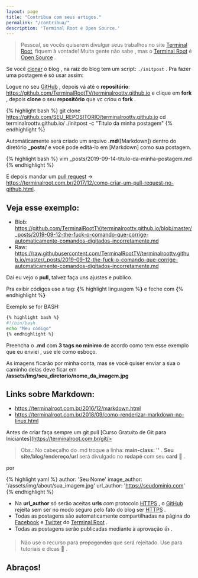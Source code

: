 ```yaml
---
layout: page
title: "Contribua com seus artigos."
permalink: "/contribua/"
description: 'Terminal Root é Open Source.'
---
```


> Pessoal, se vocês quiserem divulgar seus trabalhos no site [Terminal Root](https://terminalroot.com.br/), fiquem à vontade! Muita gente não sabe , mas o [Terminal Root](https://terminalroot.com.br/blog) é [Open Source](https://opensource.org/) . 

Se você  [clonar](https://terminalroot.com.br/2019/09/como-clonar-somente-um-subdiretorio-com-git-ou-svn.html) o blog , na raiz do blog tem um script: `./initpost` . Pra fazer uma postagem é só usar assim:

Logue no seu [GitHub](https://github.com/login) , depois vá até o **repositório**: <https://github.com/TerminalRootTV/terminalroottv.github.io> e clique em **fork** , depois **clone** o seu **repositório** que vc criou o **fork** .

{% highlight bash %}
git clone https://github.com/SEU_REPOSITORIO/terminalroottv.github.io
cd terminalroottv.github.io/
./initpost -c "Titulo da  minha postagem"
{% endhighlight %}

Automáticamente será criado um arquivo **.md**([Markdown])  dentro do diretório **_posts/** e você pode editá-lo em [Markdown] como sua  postagem.

{% highlight bash %}
vim _posts/2019-09-14-titulo-da-minha-postagem.md
{% endhighlight %}

E depois mandar um [pull request](https://terminalroot.com.br/2017/12/como-criar-um-pull-request-no-github.html) → <https://terminalroot.com.br/2017/12/como-criar-um-pull-request-no-github.html>.

## Veja esse exemplo:
+ Blob: <https://github.com/TerminalRootTV/terminalroottv.github.io/blob/master/_posts/2019-09-12-the-fuck-o-comando-que-corrige-automaticamente-comandos-digitados-incorretamente.md>
+ Raw: <https://raw.githubusercontent.com/TerminalRootTV/terminalroottv.github.io/master/_posts/2019-09-12-the-fuck-o-comando-que-corrige-automaticamente-comandos-digitados-incorretamente.md>

Daí eu vejo o **pull**, talvez faça uns ajustes e publico.

Pra exibir códigos use a tag: **{**% highlight linguagem %**}** e feche com **{**% endhighlight %**}**

Exemplo se for BASH: 

```sh
{% highlight bash %}
#!/bin/bash
echo "Meu código"
{% endhighlight %}
```

Preencha o **.md** com **3 tags no mínimo** de acordo como tem esse exemplo que eu enviei , use ele como esboço.

As imagens ficarão por minha conta, mas se você quiser enviar a sua o caminho delas deve ficar em **/assets/img/seu_diretorio/nome_da_imagem.jpg**

## Links sobre Markdown:
+ <https://terminalroot.com.br/2016/12/markdown.html>
+ <https://terminalroot.com.br/2018/09/como-renderizar-markdown-no-linux.html>

Antes de criar faça sempre um git pull [Curso Gratuito de Git para Iniciantes](https://terminalroot.com.br/git/>

> Obs.: No cabeçalho do .md troque a linha: **main-class: ''** . **Seu site/blog/endereço/url** será divulgado no **rodapé** com seu **card** 🙌️ .

por

{% highlight yaml %}
author: 'Seu Nome'
image_author: '/assets/img/about/sua_imagem.jpg'
url_author: 'https://seudominio.com'
{% endhighlight %}

- Na **url_author** só serão aceitas **urls** com protocolo [HTTPS]() , o [GitHub](https://github.com/) rejeita sem ser no modo seguro pelo fato do blog ser [HTTPS]() .
- Todas as postagens são automaticamente compartilhadas na página do [Facebook](https://www.facebook.com/TerminalRootTV) e [Twitter](https://twitter.com/TerminalRootTV) do [Terminal Root](https://terminalroot.com.br/) .
- Todas as postagens serão publicadas mediante à aprovação 👍️ .

> Não use o recurso para ~~propagandas~~ que será rejeitado. Use para tutoriais e dicas 📖️ .

## Abraços!
